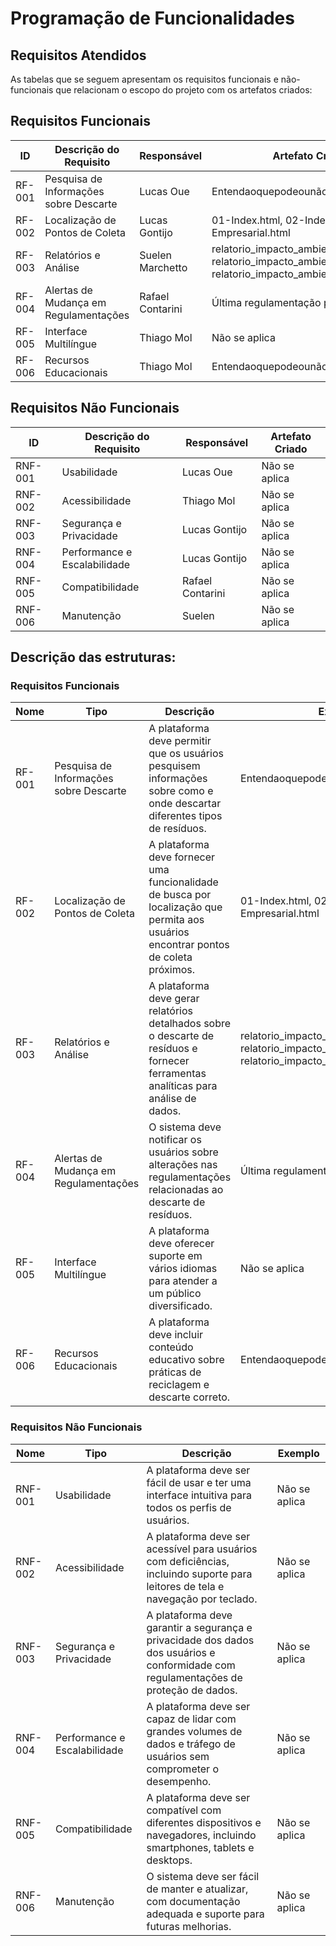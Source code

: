 # Programação de Funcionalidades

## Requisitos Atendidos

As tabelas que se seguem apresentam os requisitos funcionais e não-funcionais que relacionam o escopo do projeto com os artefatos criados:

## Requisitos Funcionais

| ID    | Descrição do Requisito                             | Responsável           | Artefato Criado                                               |
|-------|---------------------------------------------------|-----------------------|--------------------------------------------------------------|
| RF-001| Pesquisa de Informações sobre Descarte            | Lucas Oue             | Entendaoquepodeounãoserreciclado.html                        |
| RF-002| Localização de Pontos de Coleta                   | Lucas Gontijo         | 01-Index.html, 02-Index Empresarial.html                     |
| RF-003| Relatórios e Análise                              | Suelen Marchetto      | relatorio_impacto_ambiental1.html, relatorio_impacto_ambiental2.html, relatorio_impacto_ambiental3.html |
| RF-004| Alertas de Mudança em Regulamentações             | Rafael Contarini      | Última regulamentação pertinente.html                        |
| RF-005| Interface Multilíngue                             | Thiago Mol            | Não se aplica                                                |
| RF-006| Recursos Educacionais                             | Thiago Mol            | Entendaoquepodeounãoserreciclado.html                        |

## Requisitos Não Funcionais

| ID     | Descrição do Requisito                           | Responsável           | Artefato Criado          |
|--------|--------------------------------------------------|-----------------------|--------------------------|
| RNF-001| Usabilidade                                      | Lucas Oue             | Não se aplica            |
| RNF-002| Acessibilidade                                   | Thiago Mol            | Não se aplica            |
| RNF-003| Segurança e Privacidade                          | Lucas Gontijo         | Não se aplica            |
| RNF-004| Performance e Escalabilidade                     | Lucas Gontijo         | Não se aplica            |
| RNF-005| Compatibilidade                                  | Rafael Contarini      | Não se aplica            |
| RNF-006| Manutenção                                       | Suelen                | Não se aplica            |


## Descrição das estruturas:

### Requisitos Funcionais

| **Nome** | **Tipo**          | **Descrição**                                                         | **Exemplo**                                                  |
|----------|-------------------|-----------------------------------------------------------------------|-------------------------------------------------------------|
| RF-001   | Pesquisa de Informações sobre Descarte | A plataforma deve permitir que os usuários pesquisem informações sobre como e onde descartar diferentes tipos de resíduos. | Entendaoquepodeounãoserreciclado.html                      |
| RF-002   | Localização de Pontos de Coleta       | A plataforma deve fornecer uma funcionalidade de busca por localização que permita aos usuários encontrar pontos de coleta próximos. | 01-Index.html, 02-Index Empresarial.html                   |
| RF-003   | Relatórios e Análise                  | A plataforma deve gerar relatórios detalhados sobre o descarte de resíduos e fornecer ferramentas analíticas para análise de dados. | relatorio_impacto_ambiental1.html, relatorio_impacto_ambiental2.html, relatorio_impacto_ambiental3.html |
| RF-004   | Alertas de Mudança em Regulamentações | O sistema deve notificar os usuários sobre alterações nas regulamentações relacionadas ao descarte de resíduos. | Última regulamentação pertinente.html                      |
| RF-005   | Interface Multilíngue                | A plataforma deve oferecer suporte em vários idiomas para atender a um público diversificado. | Não se aplica                                              |
| RF-006   | Recursos Educacionais                | A plataforma deve incluir conteúdo educativo sobre práticas de reciclagem e descarte correto. | Entendaoquepodeounãoserreciclado.html                      |

### Requisitos Não Funcionais

| **Nome** | **Tipo**          | **Descrição**                                                         | **Exemplo**          |
|----------|-------------------|-----------------------------------------------------------------------|----------------------|
| RNF-001  | Usabilidade        | A plataforma deve ser fácil de usar e ter uma interface intuitiva para todos os perfis de usuários. | Não se aplica     |
| RNF-002  | Acessibilidade     | A plataforma deve ser acessível para usuários com deficiências, incluindo suporte para leitores de tela e navegação por teclado. | Não se aplica           |
| RNF-003  | Segurança e Privacidade | A plataforma deve garantir a segurança e privacidade dos dados dos usuários e conformidade com regulamentações de proteção de dados. | Não se aplica        |
| RNF-004  | Performance e Escalabilidade | A plataforma deve ser capaz de lidar com grandes volumes de dados e tráfego de usuários sem comprometer o desempenho. | Não se aplica        |
| RNF-005  | Compatibilidade    | A plataforma deve ser compatível com diferentes dispositivos e navegadores, incluindo smartphones, tablets e desktops. | Não se aplica         |
| RNF-006  | Manutenção         | O sistema deve ser fácil de manter e atualizar, com documentação adequada e suporte para futuras melhorias. | Não se aplica        |
